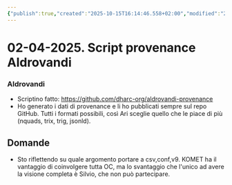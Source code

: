 ```yaml
---
{"publish":true,"created":"2025-10-15T16:14:46.558+02:00","modified":"2025-04-02T12:00:00.000+02:00","cssclasses":""}
---
```



# 02-04-2025. Script provenance Aldrovandi

### Aldrovandi

- Scriptino fatto: https://github.com/dharc-org/aldrovandi-provenance
- Ho generato i dati di provenance e li ho pubblicati sempre sul repo GitHub. Tutti i formati possibili, così Ari sceglie quello che le piace di più (nquads, trix, trig, jsonld).

## Domande

- Sto riflettendo su quale argomento portare a csv,conf,v9. KOMET ha il vantaggio di coinvolgere tutta OC, ma lo svantaggio che l'unico ad avere la visione completa è Silvio, che non può partecipare.
